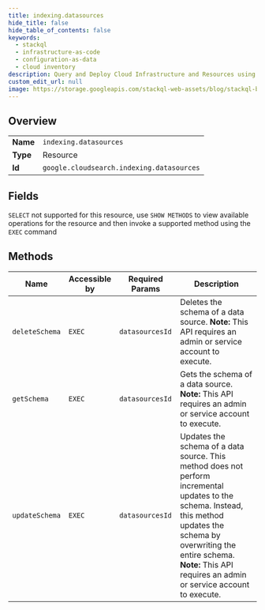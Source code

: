 ```yaml
---
title: indexing.datasources
hide_title: false
hide_table_of_contents: false
keywords:
  - stackql
  - infrastructure-as-code
  - configuration-as-data
  - cloud inventory
description: Query and Deploy Cloud Infrastructure and Resources using SQL
custom_edit_url: null
image: https://storage.googleapis.com/stackql-web-assets/blog/stackql-blog-post-featured-image.png
---
```

  
    

## Overview
<table><tbody>
<tr><td><b>Name</b></td><td><code>indexing.datasources</code></td></tr>
<tr><td><b>Type</b></td><td>Resource</td></tr>
<tr><td><b>Id</b></td><td><code>google.cloudsearch.indexing.datasources</code></td></tr>
</tbody></table>

## Fields
`SELECT` not supported for this resource, use `SHOW METHODS` to view available operations for the resource and then invoke a supported method using the `EXEC` command  
## Methods
| Name | Accessible by | Required Params | Description |
| ---- | ------------- | --------------- | ----------- |
| `deleteSchema` | `EXEC` | `datasourcesId` | Deletes the schema of a data source. **Note:** This API requires an admin or service account to execute. |
| `getSchema` | `EXEC` | `datasourcesId` | Gets the schema of a data source. **Note:** This API requires an admin or service account to execute. |
| `updateSchema` | `EXEC` | `datasourcesId` | Updates the schema of a data source. This method does not perform incremental updates to the schema. Instead, this method updates the schema by overwriting the entire schema. **Note:** This API requires an admin or service account to execute. |
